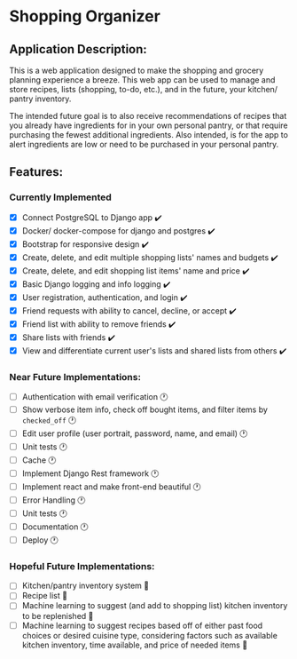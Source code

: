 # Shopping Organizer

## Application Description:
This is a web application designed to make the shopping and grocery planning experience a breeze. This web app can be used to manage and store recipes, lists (shopping, to-do, etc.), and in the future, your kitchen/ pantry inventory.

The intended future goal is to also receive recommendations of recipes that you already have ingredients for in your own personal pantry, or that require purchasing the fewest additional ingredients. Also intended, is for the app to alert ingredients are low or need to be purchased in your personal pantry.

## Features:

### Currently Implemented
- [x] Connect PostgreSQL to Django app :heavy_check_mark:
- [x] Docker/ docker-compose for django and postgres :heavy_check_mark:
- [x] Bootstrap for responsive design :heavy_check_mark:
- [x] Create, delete, and edit multiple shopping lists' names and budgets :heavy_check_mark:
- [x] Create, delete, and edit shopping list items' name and price :heavy_check_mark:
- [x] Basic Django logging and info logging :heavy_check_mark:
- [x] User registration, authentication, and login :heavy_check_mark:
- [x] Friend requests with ability to cancel, decline, or accept :heavy_check_mark:
- [x] Friend list with ability to remove friends :heavy_check_mark:
- [x] Share lists with friends :heavy_check_mark:
- [x] View and differentiate current user's lists and shared lists from others :heavy_check_mark:

### Near Future Implementations:
- [ ] Authentication with email verification :clock1:
- [ ] Show verbose item info, check off bought items, and filter items by `checked_off` :clock1:
- [ ] Edit user profile (user portrait, password, name, and email) :clock1:
- [ ] Unit tests :clock1:
- [ ] Cache :clock1:
- [ ] Implement Django Rest framework :clock1:
- [ ] Implement react and make front-end beautiful :clock1:
- [ ] Error Handling :clock1:
- [ ] Unit tests :clock1:
- [ ] Documentation :clock1:
- [ ] Deploy :clock1:

### Hopeful Future Implementations:
- [ ] Kitchen/pantry inventory system :thought_balloon:
- [ ] Recipe list :thought_balloon:
- [ ] Machine learning to suggest (and add to shopping list) kitchen inventory to be replenished :thought_balloon:
- [ ] Machine learning to suggest recipes based off of either past food choices or desired cuisine type, considering factors such as available kitchen inventory, time available, and price of needed items :thought_balloon:
